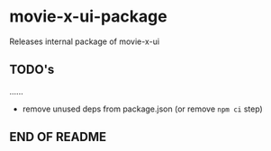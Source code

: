 # movie-x-ui-package

Releases internal package of movie-x-ui

## TODO's

......

- remove unused deps from package.json (or remove `npm ci` step)

## END OF README
